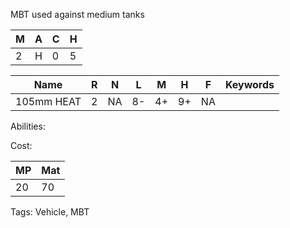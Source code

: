 MBT used against medium tanks 

| M   | A   | C   | H   |
| --- | --- | --- | --- |
| 2   | H   | 0   | 5   |

| Name       | R   | N   | L   | M   | H   | F   | Keywords |
| ---------- | --- | --- | --- | --- | --- | --- | -------- |
| 105mm HEAT | 2   | NA  | 8-  | 4+  | 9+  | NA  |          |

Abilities:



Cost:

| MP  | Mat |
| --- | --- |
| 20  | 70  |


Tags:
Vehicle, MBT
